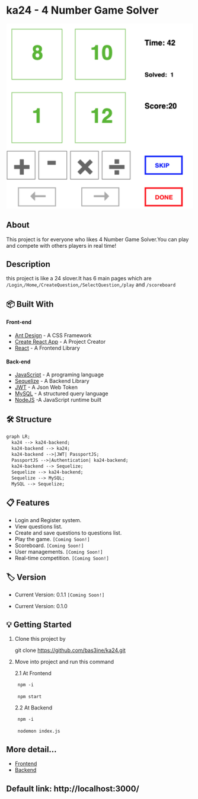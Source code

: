 # ka24 - 4 Number Game Solver

![test image size](/readme/ka24.png)

## About
This project is for everyone who likes 4 Number Game Solver.You can play and compete with others players in real time!

## Description
this project is like a 24 slover.It has 6 main pages which are `/Login`,`/Home`,`/CreateQuestion`,`/SelectQuestion`,`/play` and `/scoreboard`

## 📦 Built With

#### Front-end

- [Ant Design](https://ant.design/) - A CSS Framework
- [Create React App](https://github.com/facebook/create-react-app) - A Project Creator
- [React](https://reactjs.org/) - A Frontend Library

#### Back-end

 - [JavaScript](https://javascript.info) - A programing language
 - [Sequelize](https://sequelize.org/) - A Backend Library
 - [JWT](https://www.npmjs.com/package/jsonwebtoken) - A Json Web Token
 - [MySQL](https://www.mysql.com/) - A structured query language
 - [NodeJS](https://nodejs.org/en/) -A JavaScript runtime built

## 🛠 Structure

```mermaid
graph LR;
  ka24 --> ka24-backend;
  ka24-backend --> ka24;
  ka24-backend -->|JWT| PassportJS;
  PassportJS -->|Authentication| ka24-backend;
  ka24-backend --> Sequelize;
  Sequelize --> ka24-backend;
  Sequelize --> MySQL;
  MySQL --> Sequelize;
```

## 📋 Features

- Login and Register system.
- View questions list.
- Create and save questions to questions list.
- Play the game. `[Coming Soon!]`
- Scoreboard. `[Coming Soon!]`
- User managements. `[Coming Soon!]`
- Real-time competition. `[Coming Soon!]`

## 🏷 Version

- Current Version: 0.1.1 `[Coming Soon!]`

- Current Version: 0.1.0

## 💡 Getting Started

1. Clone this project by

    git clone https://github.com/bas3ine/ka24.git


2. Move into project and run this command

    2.1 At Frontend

        npm -i

        npm start

    2.2 At Backend

        npm -i

        nodemon index.js

## More detail...
- [Frontend](/readme/frontend.md)
- [Backend](/readme/backend.md)

## Default link: http://localhost:3000/

